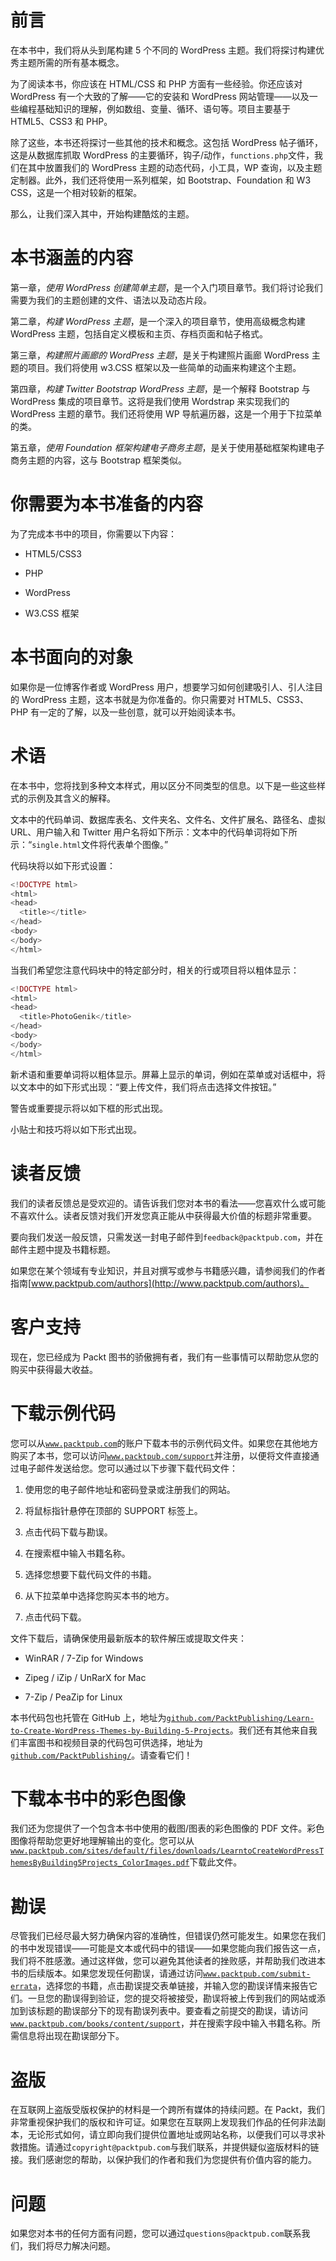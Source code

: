 # 前言

在本书中，我们将从头到尾构建 5 个不同的 WordPress 主题。我们将探讨构建优秀主题所需的所有基本概念。

为了阅读本书，你应该在 HTML/CSS 和 PHP 方面有一些经验。你还应该对 WordPress 有一个大致的了解——它的安装和 WordPress 网站管理——以及一些编程基础知识的理解，例如数组、变量、循环、语句等。项目主要基于 HTML5、CSS3 和 PHP。

除了这些，本书还将探讨一些其他的技术和概念。这包括 WordPress 帖子循环，这是从数据库抓取 WordPress 的主要循环，钩子/动作，`functions.php`文件，我们在其中放置我们的 WordPress 主题的动态代码，小工具，WP 查询，以及主题定制器。此外，我们还将使用一系列框架，如 Bootstrap、Foundation 和 W3 CSS，这是一个相对较新的框架。

那么，让我们深入其中，开始构建酷炫的主题。

# 本书涵盖的内容

第一章，*使用 WordPress 创建简单主题*，是一个入门项目章节。我们将讨论我们需要为我们的主题创建的文件、语法以及动态片段。

第二章，*构建 WordPress 主题*，是一个深入的项目章节，使用高级概念构建 WordPress 主题，包括自定义模板和主页、存档页面和帖子格式。

第三章，*构建照片画廊的 WordPress 主题*，是关于构建照片画廊 WordPress 主题的项目。我们将使用 w3.CSS 框架以及一些简单的动画来构建这个主题。

第四章，*构建 Twitter Bootstrap WordPress 主题*，是一个解释 Bootstrap 与 WordPress 集成的项目章节。这将是我们使用 Wordstrap 来实现我们的 WordPress 主题的章节。我们还将使用 WP 导航遍历器，这是一个用于下拉菜单的类。

第五章，*使用 Foundation 框架构建电子商务主题*，是关于使用基础框架构建电子商务主题的内容，这与 Bootstrap 框架类似。

# 你需要为本书准备的内容

为了完成本书中的项目，你需要以下内容：

+   HTML5/CSS3

+   PHP

+   WordPress

+   W3.CSS 框架

# 本书面向的对象

如果你是一位博客作者或 WordPress 用户，想要学习如何创建吸引人、引人注目的 WordPress 主题，这本书就是为你准备的。你只需要对 HTML5、CSS3、PHP 有一定的了解，以及一些创意，就可以开始阅读本书。

# 术语

在本书中，您将找到多种文本样式，用以区分不同类型的信息。以下是一些这些样式的示例及其含义的解释。

文本中的代码单词、数据库表名、文件夹名、文件名、文件扩展名、路径名、虚拟 URL、用户输入和 Twitter 用户名将如下所示：文本中的代码单词将如下所示：“`single.html`文件将代表单个图像。”

代码块将以如下形式设置：

```php
<!DOCTYPE html>
<html>
<head>
  <title></title>
</head>
<body>
</body>
</html>
```

当我们希望您注意代码块中的特定部分时，相关的行或项目将以粗体显示：

```php
<!DOCTYPE html>
<html>
<head>
  <title>PhotoGenik</title>
</head>
<body>
</body>
</html>
```

新术语和重要单词将以粗体显示。屏幕上显示的单词，例如在菜单或对话框中，将以文本中的如下形式出现：“要上传文件，我们将点击选择文件按钮。”

警告或重要提示将以如下框的形式出现。

小贴士和技巧将以如下形式出现。

# 读者反馈

我们的读者反馈总是受欢迎的。请告诉我们您对本书的看法——您喜欢什么或可能不喜欢什么。读者反馈对我们开发您真正能从中获得最大价值的标题非常重要。

要向我们发送一般反馈，只需发送一封电子邮件到`feedback@packtpub.com`，并在邮件主题中提及书籍标题。

如果您在某个领域有专业知识，并且对撰写或参与书籍感兴趣，请参阅我们的作者指南[www.packtpub.com/authors](http://www.packtpub.com/authors)。

# 客户支持

现在，您已经成为 Packt 图书的骄傲拥有者，我们有一些事情可以帮助您从您的购买中获得最大收益。

# 下载示例代码

您可以从[`www.packtpub.com`](http://www.packtpub.com)的账户下载本书的示例代码文件。如果您在其他地方购买了本书，您可以访问[`www.packtpub.com/support`](http://www.packtpub.com/support)并注册，以便将文件直接通过电子邮件发送给您。您可以通过以下步骤下载代码文件：

1.  使用您的电子邮件地址和密码登录或注册我们的网站。

1.  将鼠标指针悬停在顶部的 SUPPORT 标签上。

1.  点击代码下载与勘误。

1.  在搜索框中输入书籍名称。

1.  选择您想要下载代码文件的书籍。

1.  从下拉菜单中选择您购买本书的地方。

1.  点击代码下载。

文件下载后，请确保使用最新版本的软件解压或提取文件夹：

+   WinRAR / 7-Zip for Windows

+   Zipeg / iZip / UnRarX for Mac

+   7-Zip / PeaZip for Linux

本书代码包也托管在 GitHub 上，地址为[`github.com/PacktPublishing/Learn-to-Create-WordPress-Themes-by-Building-5-Projects`](https://github.com/PacktPublishing/Learn-to-Create-WordPress-Themes-by-Building-5-Projects)。我们还有其他来自我们丰富图书和视频目录的代码包可供选择，地址为[`github.com/PacktPublishing/`](https://github.com/PacktPublishing/)。请查看它们！

# 下载本书中的彩色图像

我们还为您提供了一个包含本书中使用的截图/图表的彩色图像的 PDF 文件。彩色图像将帮助您更好地理解输出的变化。您可以从[`www.packtpub.com/sites/default/files/downloads/LearntoCreateWordPressThemesByBuilding5Projects_ColorImages.pdf`](https://www.packtpub.com/sites/default/files/downloads/LearntoCreateWordPressThemesByBuilding5Projects_ColorImages.pdf)下载此文件。

# 勘误

尽管我们已经尽最大努力确保内容的准确性，但错误仍然可能发生。如果您在我们的书中发现错误——可能是文本或代码中的错误——如果您能向我们报告这一点，我们将不胜感激。通过这样做，您可以避免其他读者的挫败感，并帮助我们改进本书的后续版本。如果您发现任何勘误，请通过访问[`www.packtpub.com/submit-errata`](http://www.packtpub.com/submit-errata)，选择您的书籍，点击勘误提交表单链接，并输入您的勘误详情来报告它们。一旦您的勘误得到验证，您的提交将被接受，勘误将被上传到我们的网站或添加到该标题的勘误部分下的现有勘误列表中。要查看之前提交的勘误，请访问[`www.packtpub.com/books/content/support`](https://www.packtpub.com/books/content/support)，并在搜索字段中输入书籍名称。所需信息将出现在勘误部分下。

# 盗版

在互联网上盗版受版权保护的材料是一个跨所有媒体的持续问题。在 Packt，我们非常重视保护我们的版权和许可证。如果您在互联网上发现我们作品的任何非法副本，无论形式如何，请立即向我们提供位置地址或网站名称，以便我们可以寻求补救措施。请通过`copyright@packtpub.com`与我们联系，并提供疑似盗版材料的链接。我们感谢您的帮助，以保护我们的作者和我们为您提供有价值内容的能力。

# 问题

如果您对本书的任何方面有问题，您可以通过`questions@packtpub.com`联系我们，我们将尽力解决问题。
